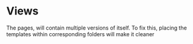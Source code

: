 # Views

The pages, will contain multiple versions of itself.
To fix this, placing the templates within corresponding folders will make it cleaner